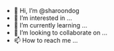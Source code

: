 - 👋 Hi, I’m @sharoondog
- 👀 I’m interested in ...
- 🌱 I’m currently learning ...
- 💞️ I’m looking to collaborate on ...
- 📫 How to reach me ...

<!---
sharoondog/sharoondog is a ✨ special ✨ repository because its `README.md` (this file) appears on your GitHub profile.
You can click the Preview link to take a look at your changes.
--->
